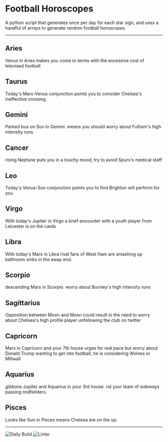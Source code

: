 # Football Horoscopes

A python script that generates once per day for each star sign, and uses a handful of arrays to generate random football horoscopes.

---

<!-- horoscopes_item starts -->
<h2>Aries</h2><p>Venus in Aries makes you come to terms with the excessive cost of televised football</p><h2>Taurus</h2><p>Today's Mars-Venus conjunction points you to consider Chelsea's ineffective crossing</p><h2>Gemini</h2><p>Parked bus on Sun in Gemini. means you should worry about Fulham's high intensity runs</p><h2>Cancer</h2><p>rising Neptune puts you in a touchy mood, try to avoid Spurs's medical staff</p><h2>Leo</h2><p>Today's Venus-Sun conjunction points you to find Brighton will perform for you</p><h2>Virgo</h2><p>With today's Jupiter in Virgo a brief encounter with a youth player from Leicester is on the cards</p><h2>Libra</h2><p>With today's Mars in Libra rival fans of West Ham are smashing up bathroom sinks in the away end.</p><h2>Scorpio</h2><p>descending Mars in Scorpio. worry about Burnley's high intensity runs</p><h2>Sagittarius</h2><p>Opposition between Moon and Moon could result in the need to worry about Chelsea's high profile player unfollowing the club on twitter</p><h2>Capricorn</h2><p>Mars in Capricorn and your 7th house urges for real pace but worry about Donald Trump wanting to get into football, he is considering Wolves or Millwall</p><h2>Aquarius</h2><p>gibbons Jupiter and Aquarius in your 3rd house. rid your team of sideways passing midfielders.</p><h2>Pisces</h2><p>Looks like Sun in Pisces means Chelsea are on the up.</p>
<!-- horoscopes_item ends -->

---

![Daily Build](https://github.com/MatBenfield/horofootball.thechels.uk/workflows/Daily%20Build/badge.svg) ![Linter](https://github.com/MatBenfield/horofootball.thechels.uk/workflows/Linter/badge.svg)
